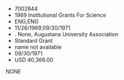 * 7002844
* 1969 Institutional Grants For Science
* ENG,ENG
* 11/26/1969,09/30/1971
*  . None, Augustana University Association
* Standard Grant
*   name not available
* 09/30/1971
* USD 40,368.00

NONE